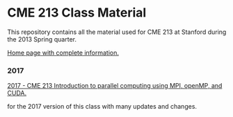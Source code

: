 CME 213 Class Material
====================

This repository contains all the material used for CME 213 at Stanford during the 2013 Spring quarter. 

[Home page with complete information.](http://ericdarve.github.io)

<h3>2017</h3>

[2017 - CME 213 Introduction to parallel computing using MPI, openMP, and CUDA.](http://web.stanford.edu/class/cme213)

for the 2017 version of this class with many updates and changes.
